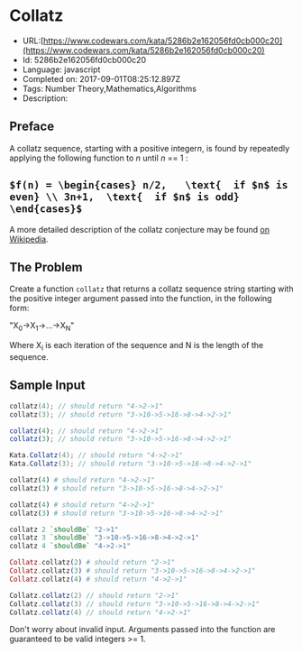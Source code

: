 # Collatz

 - URL:[https://www.codewars.com/kata/5286b2e162056fd0cb000c20](https://www.codewars.com/kata/5286b2e162056fd0cb000c20)
 - Id: 5286b2e162056fd0cb000c20
 - Language: javascript
 - Completed on: 2017-09-01T08:25:12.897Z
 - Tags: Number Theory,Mathematics,Algorithms
 - Description:
## Preface

A collatz sequence, starting with a positive integer<i>n</i>, is found by repeatedly applying the following function to <i>n</i> until <i>n</i> == 1 :

`$f(n) =
\begin{cases}
n/2,   \text{  if $n$ is even} \\
3n+1,  \text{  if $n$ is odd}
\end{cases}$`
----

A more detailed description of the collatz conjecture may be found [on Wikipedia](http://en.wikipedia.org/wiki/Collatz_conjecture).

## The Problem

Create a function `collatz` that returns a collatz sequence string starting with the positive integer argument passed into the function, in the following form:

"X<sub>0</sub>->X<sub>1</sub>->...->X<sub>N</sub>"

Where X<sub>i</sub> is each iteration of the sequence and N is the length of the sequence.

## Sample Input

```c
collatz(4); // should return "4->2->1"
collatz(3); // should return "3->10->5->16->8->4->2->1"
```
```javascript
collatz(4); // should return "4->2->1"
collatz(3); // should return "3->10->5->16->8->4->2->1"
```
```csharp
Kata.Collatz(4); // should return "4->2->1"
Kata.Collatz(3); // should return "3->10->5->16->8->4->2->1"
```
```ruby
collatz(4) # should return "4->2->1"
collatz(3) # should return "3->10->5->16->8->4->2->1"
```
```python
collatz(4) # should return "4->2->1"
collatz(3) # should return "3->10->5->16->8->4->2->1"
```
```haskell
collatz 2 `shouldBe` "2->1"
collatz 3 `shouldBe` "3->10->5->16->8->4->2->1"
collatz 4 `shouldBe` "4->2->1"
```
```elixir
Collatz.collatz(2) # should return "2->1"
Collatz.collatz(3) # should return "3->10->5->16->8->4->2->1"
Collatz.collatz(4) # should return "4->2->1"
```
```java
Collatz.collatz(2) // should return "2->1"
Collatz.collatz(3) // should return "3->10->5->16->8->4->2->1"
Collatz.collatz(4) // should return "4->2->1"
```

Don't worry about invalid input. Arguments passed into the function are guaranteed to be valid integers >= 1.

